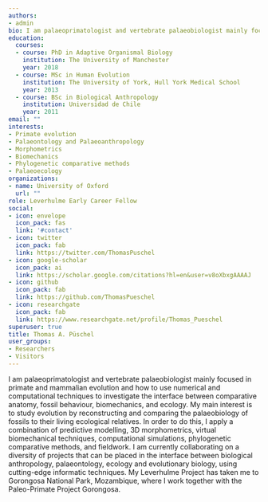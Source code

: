 ```yaml
---
authors:
- admin
bio: I am palaeoprimatologist and vertebrate palaeobiologist mainly focused in primate and mammalian evolution and  how to use of numerical and computational techniques to investigate the interface between comparative anatomy, fossil behaviour, biomechanics, and ecology. My main interest is to study primate and human evolution by reconstructing and comparing the palaeobiology of fossils to their living ecological relatives. In order to do this, I apply a combination of predictive modelling, 3D morphometrics, virtual biomechanical techniques, computational simulations, phylogenetic comparative methods, and fieldwork. I am currently collaborating on a diversity of projects that can be placed in the interface between biological anthropology, palaeontology, ecology and evolutionary biology, using cutting-edge informatic techniques. My Leverhulme Project has taken me to Gorongosa National Park, Mozambique, where I work together with the Paleo-Primate Project Gorongosa.
education:
  courses:
  - course: PhD in Adaptive Organismal Biology
    institution: The University of Manchester
    year: 2018
  - course: MSc in Human Evolution
    institution: The University of York, Hull York Medical School
    year: 2013
  - course: BSc in Biological Anthropology
    institution: Universidad de Chile
    year: 2011
email: ""
interests:
- Primate evolution
- Palaeontology and Palaeoanthropology
- Morphometrics
- Biomechanics
- Phylogenetic comparative methods
- Palaeoecology
organizations:
- name: University of Oxford
  url: ""
role: Leverhulme Early Career Fellow
social:
- icon: envelope
  icon_pack: fas
  link: '#contact'
- icon: twitter
  icon_pack: fab
  link: https://twitter.com/ThomasPuschel
- icon: google-scholar
  icon_pack: ai
  link: https://scholar.google.com/citations?hl=en&user=v8oXbxgAAAAJ
- icon: github
  icon_pack: fab
  link: https://github.com/ThomasPueschel
- icon: researchgate
  icon_pack: fab
  link: https://www.researchgate.net/profile/Thomas_Pueschel
superuser: true
title: Thomas A. Püschel
user_groups:
- Researchers
- Visitors
---
```


I am palaeoprimatologist and vertebrate palaeobiologist mainly focused in primate and mammalian evolution and how to use numerical and computational techniques to investigate the interface between comparative anatomy, fossil behaviour, biomechanics, and ecology. My main interest is to study evolution by reconstructing and comparing the palaeobiology of fossils to their living ecological relatives. In order to do this, I apply a combination of predictive modelling, 3D morphometrics, virtual biomechanical techniques, computational simulations, phylogenetic comparative methods, and fieldwork. I am currently collaborating on a diversity of projects that can be placed in the interface between biological anthropology, palaeontology, ecology and evolutionary biology, using cutting-edge informatic techniques. My Leverhulme Project has taken me to Gorongosa National Park, Mozambique, where I work together with the Paleo-Primate Project Gorongosa.

